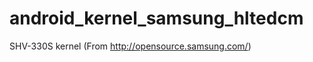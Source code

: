 android_kernel_samsung_hltedcm
==============================

SHV-330S kernel (From http://opensource.samsung.com/)
